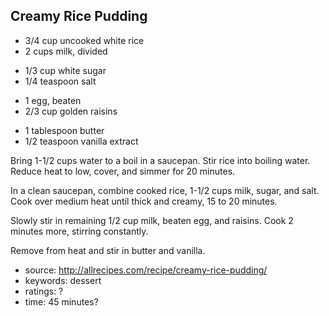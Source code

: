 Creamy Rice Pudding
-------------------

- 3/4 cup uncooked white rice
- 2 cups milk, divided
<!-- -->
- 1/3 cup white sugar
- 1/4 teaspoon salt
<!-- -->
- 1 egg, beaten
- 2/3 cup golden raisins
<!-- -->
- 1 tablespoon butter
- 1/2 teaspoon vanilla extract

Bring 1-1/2 cups water to a boil in a saucepan.  Stir rice into
boiling water.  Reduce heat to low, cover, and simmer for 20 minutes.

In a clean saucepan, combine cooked rice, 1-1/2 cups milk, sugar, and
salt.  Cook over medium heat until thick and creamy, 15 to 20 minutes.

Slowly stir in remaining 1/2 cup milk, beaten egg, and raisins.  Cook
2 minutes more, stirring constantly.

Remove from heat and stir in butter and vanilla.

- source: http://allrecipes.com/recipe/creamy-rice-pudding/
- keywords: dessert
- ratings: ?
- time: 45 minutes?
